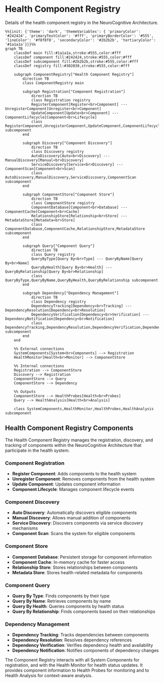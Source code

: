# Health Component Registry

Details of the health component registry in the NeuroCognitive Architecture.

```mermaid
%%{init: {'theme': 'dark', 'themeVariables': { 'primaryColor': '#242424', 'primaryTextColor': '#fff', 'primaryBorderColor': '#555', 'lineColor': '#f8f8f8', 'secondaryColor': '#2b2b2b', 'tertiaryColor': '#1a1a1a'}}}%%
graph TB
    classDef main fill:#1a1a1a,stroke:#555,color:#fff
    classDef component fill:#242424,stroke:#555,color:#fff
    classDef subcomponent fill:#2b2b2b,stroke:#555,color:#fff
    classDef registry fill:#302030,stroke:#555,color:#fff

    subgraph ComponentRegistry["Health Component Registry"]
        direction TB
        class ComponentRegistry main
        
        subgraph Registration["Component Registration"]
            direction TB
            class Registration registry
            RegisterComponent[Register<br>Component] --- UnregisterComponent[Unregister<br>Component]
            UpdateComponent[Update<br>Component] --- ComponentLifecycle[Component<br>Lifecycle]
            class RegisterComponent,UnregisterComponent,UpdateComponent,ComponentLifecycle subcomponent
        end
        
        subgraph Discovery["Component Discovery"]
            direction TB
            class Discovery registry
            AutoDiscovery[Auto<br>Discovery] --- ManualDiscovery[Manual<br>Discovery]
            ServiceDiscovery[Service<br>Discovery] --- ComponentScan[Component<br>Scan]
            class AutoDiscovery,ManualDiscovery,ServiceDiscovery,ComponentScan subcomponent
        end
        
        subgraph ComponentStore["Component Store"]
            direction TB
            class ComponentStore registry
            ComponentDatabase[Component<br>Database] --- ComponentCache[Component<br>Cache]
            RelationshipStore[Relationship<br>Store] --- MetadataStore[Metadata<br>Store]
            class ComponentDatabase,ComponentCache,RelationshipStore,MetadataStore subcomponent
        end
        
        subgraph Query["Component Query"]
            direction TB
            class Query registry
            QueryByType[Query By<br>Type] --- QueryByName[Query By<br>Name]
            QueryByHealth[Query By<br>Health] --- QueryByRelationship[Query By<br>Relationship]
            class QueryByType,QueryByName,QueryByHealth,QueryByRelationship subcomponent
        end
        
        subgraph Dependency["Dependency Management"]
            direction TB
            class Dependency registry
            DependencyTracking[Dependency<br>Tracking] --- DependencyResolution[Dependency<br>Resolution]
            DependencyVerification[Dependency<br>Verification] --- DependencyNotification[Dependency<br>Notification]
            class DependencyTracking,DependencyResolution,DependencyVerification,DependencyNotification subcomponent
        end
    end
    
    %% External connections
    SystemComponents[System<br>Components] --> Registration
    HealthMonitor[Health<br>Monitor] --> ComponentStore
    
    %% Internal connections
    Registration --> ComponentStore
    Discovery --> Registration
    ComponentStore --> Query
    ComponentStore --> Dependency
    
    %% Outputs
    ComponentStore --> HealthProbes[Health<br>Probes]
    Query --> HealthAnalysis[Health<br>Analysis]
    
    class SystemComponents,HealthMonitor,HealthProbes,HealthAnalysis subcomponent
```

## Health Component Registry Components

The Health Component Registry manages the registration, discovery, and tracking of components within the NeuroCognitive Architecture that participate in the health system.

### Component Registration
- **Register Component**: Adds components to the health system
- **Unregister Component**: Removes components from the health system
- **Update Component**: Updates component information
- **Component Lifecycle**: Manages component lifecycle events

### Component Discovery
- **Auto Discovery**: Automatically discovers eligible components
- **Manual Discovery**: Allows manual addition of components
- **Service Discovery**: Discovers components via service discovery mechanisms
- **Component Scan**: Scans the system for eligible components

### Component Store
- **Component Database**: Persistent storage for component information
- **Component Cache**: In-memory cache for faster access
- **Relationship Store**: Stores relationships between components
- **Metadata Store**: Stores health-related metadata for components

### Component Query
- **Query By Type**: Finds components by their type
- **Query By Name**: Retrieves components by name
- **Query By Health**: Queries components by health status
- **Query By Relationship**: Finds components based on their relationships

### Dependency Management
- **Dependency Tracking**: Tracks dependencies between components
- **Dependency Resolution**: Resolves dependency references
- **Dependency Verification**: Verifies dependency health and availability
- **Dependency Notification**: Notifies components of dependency changes

The Component Registry interacts with all System Components for registration, and with the Health Monitor for health status updates. It provides component information to Health Probes for monitoring and to Health Analysis for context-aware analysis.
